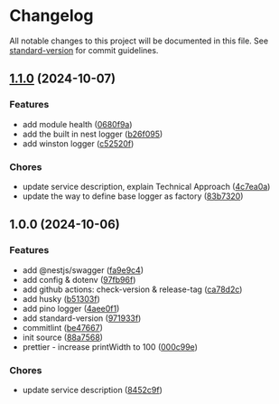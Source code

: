 # Changelog

All notable changes to this project will be documented in this file. See [standard-version](https://github.com/conventional-changelog/standard-version) for commit guidelines.

## [1.1.0](https://github.com/gknguyen/backend-node-service/compare/1.0.0...1.1.0) (2024-10-07)


### Features

* add module health ([0680f9a](https://github.com/gknguyen/backend-node-service/commit/0680f9a618c58ec715d85b624d2cb8bf053be364))
* add the built in nest logger ([b26f095](https://github.com/gknguyen/backend-node-service/commit/b26f095f50f07600c396198a95723f82183d1a09))
* add winston logger ([c52520f](https://github.com/gknguyen/backend-node-service/commit/c52520f89008ace19da3242cc7189fa0db1b9d5e))


### Chores

* update service description, explain Technical Approach ([4c7ea0a](https://github.com/gknguyen/backend-node-service/commit/4c7ea0adc80d04c1b6449de1aafc0b5857114ee1))
* update the way to define base logger as factory ([83b7320](https://github.com/gknguyen/backend-node-service/commit/83b73206a95473a943d49cfa2316973d59aebdfb))

## 1.0.0 (2024-10-06)


### Features

* add @nestjs/swagger ([fa9e9c4](https://github.com/gknguyen/backend-node-service/commit/fa9e9c4d69a60e00d08bbbc9e7cee78143f0499e))
* add config & dotenv ([97fb96f](https://github.com/gknguyen/backend-node-service/commit/97fb96f5e7254960c46c79407be649f6e659026a))
* add github actions: check-version & release-tag ([ca78d2c](https://github.com/gknguyen/backend-node-service/commit/ca78d2c77a69553e29f5fbf4359ef302617a69d2))
* add husky ([b51303f](https://github.com/gknguyen/backend-node-service/commit/b51303ff299931a4a9283e0f9d3209834a433208))
* add pino logger ([4aee0f1](https://github.com/gknguyen/backend-node-service/commit/4aee0f13fb19e7e3a93ea4351da4741c27acbb0e))
* add standard-version ([971933f](https://github.com/gknguyen/backend-node-service/commit/971933fc2c434ee55e81f1af5d98311f0f7dc1e6))
* commitlint ([be47667](https://github.com/gknguyen/backend-node-service/commit/be47667de5b647c64b25cb7397d443e72f2aacf1))
* init source ([88a7568](https://github.com/gknguyen/backend-node-service/commit/88a75688fcc48c62a35b7b5af17ae3f2e92d1ff0))
* prettier - increase printWidth to 100 ([000c99e](https://github.com/gknguyen/backend-node-service/commit/000c99ed53736392486dfafa9e359b553e774b8b))


### Chores

* update service description ([8452c9f](https://github.com/gknguyen/backend-node-service/commit/8452c9f46bee61f00f5de0a3c7c8e96cac2b43f4))
